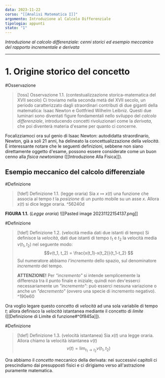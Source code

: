 ```yaml
---
data: 2023-11-22
corso: "[[Analisi Matematica I]]"
argomento: Introduzione al Calcolo Differenziale
tipologia: appunti
stato: "1"
---
```

*Introduzione al calcolo differenziale: cenni storici ed esempio meccanico del rapporto incrementale e derivata*
- - -
# 1. Origine storico del concetto
#Osservazione 
> [!oss] Osservazione 1.1. (contestualizzazione storica-matematica del XVII secolo)
Ci troviamo nella seconda metà del XVII secolo, un periodo caratterizzato dagli straordinari contributi di due giganti della matematica: Isaac Newton e Gottfried Wilhelm Leibniz. Questi due luminari sono diventati figure fondamentali nello sviluppo del _calcolo differenziale_, introducendo concetti rivoluzionari come la _derivata_, che poi diventerà materia d'esame per quanto ci concerne.
>
Focalizziamoci ora sul genio di Isaac Newton: autodidatta straordinario, Newton, già a soli 21 anni, ha delineato la concettualizzazione della _velocità_. È interessante notare che le seguenti definizioni, sebbene non siano direttamente oggetto d'esame, possono essere considerate come un buon cenno alla _fisica newtoniana_ ([[Introduzione Alla Fisica]]). 
## Esempio meccanico del calcolo differenziale
#Definizione 
> [!def] Definizione 1.1. (legge oraria)
> Sia $x \mapsto x(t)$ una funzione che associa al tempo $t$ la *posizione* di un punto mobile su un asse $x$.
> Allora $x(t)$ si dice legge oraria. 
^56240d

**FIGURA 1.1.** (*Legge oraria*)
![[Pasted image 20231122154137.png]]

#Definizione 
> [!def] Definizione 1.2. (velocità media dati due istanti di tempo)
> Si definisce la *velocità*, dati due istanti di tempo $t_1$ e $t_2$ la velocità media $v(t_1, t_2)$ nel seguente modo:
> $$v(t_1, t_2) = \frac{x(t_1)-x(t_2)}{t_1-t_2} $$
> Sul numeratore abbiamo *l'incremento* dello spazio, sul denominatore *incremento* del tempo.
> 
> **ATTENZIONE!** Per *"incremento"* si intende semplicemente la differenza tra il punto finale e iniziale; quindi non dev'esserci necessariamente un *"incremento"*: può esserci nessuna variazione o anche un *"decremento"* (ovvero una specie di incremento negativo).
^190e60

Ora voglio legare questo concetto di *velocità* ad una sola variabile di tempo $t$; allora definisco la *velocità* istantanea mediante il concetto di *limite* ([[Definizione di Limite di funzione#^0f845a]]).

#Definizione 
> [!def] Definizione 1.3. (velocità istantanea)
> Sia $x(t)$ una legge oraria.
> Allora chiamo la velocità istantanea $v(t)$
> $$v(t) = \lim_{t_1 \to t_2} v(t_1,t_2) $$

Ora abbiamo il *concetto* meccanico della derivata: nei successivi capitoli ci prescindiamo dai presupposti fisici e ci dirigiamo verso all'astrazione puramente matematica.